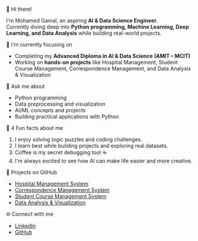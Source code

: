 👋 Hi there! 

I'm Mohamed Gamal, an aspiring **AI & Data Science Engineer**.  
Currently diving deep into **Python programming, Machine Learning, Deep Learning, and Data Analysis** while building real-world projects.

🌱 I'm currently focusing on
- Completing my **Advanced Diploma in AI & Data Science (AMIT – MCIT)**  
- Working on **hands-on projects** like Hospital Management, Student Course Management, Correspondence Management, and Data Analysis & Visualization  

💬 Ask me about
- Python programming  
- Data preprocessing and visualization  
- AI/ML concepts and projects  
- Building practical applications with Python  

🎉 4 Fun facts about me
1. I enjoy solving logic puzzles and coding challenges.  
2. I learn best while building projects and exploring real datasets.  
3. Coffee is my secret debugging tool ☕  
4. I'm always excited to see how AI can make life easier and more creative.  

🚀 Projects on GitHub
- [Hospital Management System](https://github.com/MohamedGamal-Ahmed/Hospital)  
- [Correspondence Management System](https://github.com/MohamedGamal-Ahmed/correspondence_management)  
- [Student Course Management System](https://github.com/MohamedGamal-Ahmed/Student_course_System)  
- [Data Analysis & Visualization](https://github.com/MohamedGamal-Ahmed/Ai_Amit_Diploma/tree/main/Projects/Data_Analysis)  

🌐 Connect with me
- [LinkedIn](https://www.linkedin.com/in/mohamed-gamal-357b10356)  
- [GitHub](https://github.com/MohamedGamal-Ahmed)
